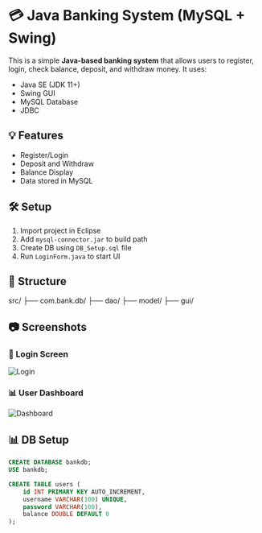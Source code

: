 # 💳 Java Banking System (MySQL + Swing)

This is a simple **Java-based banking system** that allows users to register, login, check balance, deposit, and withdraw money. It uses:

- Java SE (JDK 11+)
- Swing GUI
- MySQL Database
- JDBC

## 💡 Features

- Register/Login
- Deposit and Withdraw
- Balance Display
- Data stored in MySQL

## 🛠️ Setup

1. Import project in Eclipse
2. Add `mysql-connector.jar` to build path
3. Create DB using `DB_Setup.sql` file
4. Run `LoginForm.java` to start UI

## 📂 Structure
src/
├── com.bank.db/
├── dao/
├── model/
├── gui/

## 📷 Screenshots

### 🔐 Login Screen
![Login](screenshots/Login.png)

### 📊 User Dashboard
![Dashboard](screenshots/Dashboard.png)


## 📊 DB Setup

```sql
CREATE DATABASE bankdb;
USE bankdb;

CREATE TABLE users (
    id INT PRIMARY KEY AUTO_INCREMENT,
    username VARCHAR(100) UNIQUE,
    password VARCHAR(100),
    balance DOUBLE DEFAULT 0
);



